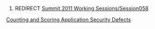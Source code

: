 1.  REDIRECT [Summit 2011 Working
    Sessions/Session058](Summit_2011_Working_Sessions/Session058 "wikilink")

[Counting and Scoring Application Security
Defects](Category:Summit_2011_Metrics_Track "wikilink")